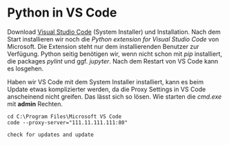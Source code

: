 #

Python in VS Code
=================

Download [Visual Studio Code](https://code.visualstudio.com/download) (System Installer) und Installation. Nach dem Start installieren wir noch die *Python extension for Visual Studio Code* von Microsoft. Die Extension steht nur dem installierenden Benutzer zur Verfügung. Python seitig benötigen wir, wenn nicht schon mit *pip* installiert, die packages *pylint* und ggf. *jupyter*. Nach dem Restart von VS Code kann es losgehen.

Haben wir VS Code mit dem System Installer installiert, kann es beim Update etwas komplizierter werden, da die Proxy Settings in VS Code anscheinend nicht greifen. Das lässt sich so lösen. Wie starten die *cmd.exe* mit **admin** Rechten.
```
cd C:\Program Files\Microsoft VS Code
code --proxy-server="111.11.111.111:80"

check for updates and update
```
